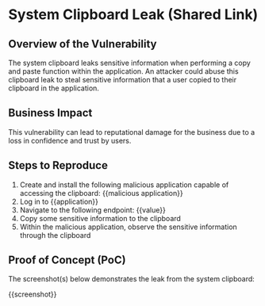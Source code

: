 # System Clipboard Leak (Shared Link)

## Overview of the Vulnerability

The system clipboard leaks sensitive information when performing a copy and paste function within the application. An attacker could abuse this clipboard leak to steal sensitive information that a user copied to their clipboard in the application.

## Business Impact

This vulnerability can lead to reputational damage for the business due to a loss in confidence and trust by users.

## Steps to Reproduce

1. Create and install the following malicious application capable of accessing the clipboard: {{malicious application}}
1. Log in to {{application}}
1. Navigate to the following endpoint: {{value}}
1. Copy some sensitive information to the clipboard
1. Within the malicious application, observe the sensitive information through the clipboard

## Proof of Concept (PoC)

The screenshot(s) below demonstrates the leak from the system clipboard:

{{screenshot}}
